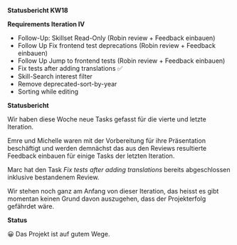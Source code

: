 **Statusbericht KW18**

**Requirements Iteration IV** 

- Follow-Up: Skillset Read-Only (Robin review + Feedback einbauen)
- Follow Up Fix frontend test deprecations (Robin review + Feedback einbauen)
- Follow Up Jump to frontend tests (Robin review + Feedback einbauen)
- Fix tests after adding translations ✅
- Skill-Search interest filter
- Remove deprecated-sort-by-year
- Sorting while editing

**Statusbericht** 

Wir haben diese Woche neue Tasks gefasst für die vierte und letzte Iteration.

Emre und Michelle waren mit der Vorbereitung für ihre Präsentation beschäftigt und werden demnächst das aus den Reviews resultierte Feedback einbauen für einige Tasks der letzten Iteration.

Marc hat den Task *Fix tests after adding translations* bereits abgeschlossen inklusive bestandenem Review.

Wir stehen noch ganz am Anfang von dieser Iteration, das heisst es gibt momentan keinen Grund davon auszugehen, dass der Projekterfolg gefährdet wäre.

**Status** 

😀 Das Projekt ist auf gutem Wege.

